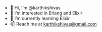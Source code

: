 - 👋 Hi, I’m @karthikshivas
- 👀 I’m interested in Erlang and Elixir
- 🌱 I’m currently learning Elixir
- 📫 Reach me at karthikshivas@gmail.com 

<!---
karthikshivas/karthikshivas is a ✨ special ✨ repository because its `README.md` (this file) appears on your GitHub profile.
You can click the Preview link to take a look at your changes.
--->
